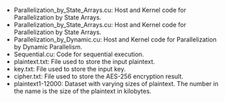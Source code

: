  - Parallelization_by_State_Arrays.cu: Host and Kernel code for Parallelization by State Arrays.
 - Parallelization_by_State_Arrays.cu: Host and Kernel code for Parallelization by State Arrays.
 - Parallelization_by_Dynamic.cu: Host and Kernel code for Parallelization by Dynamic Parallelism.
 -  Sequential.cu: Code for sequential execution.
 -  plaintext.txt: File used to store the input plaintext. 
 - key.txt: File used to store the input key. 
 - cipher.txt: File used to store the AES-256 encryption result. 
 - plaintext1-12000: Dataset with varying sizes of plaintext. The number in the name is the size of the plaintext in kilobytes.
